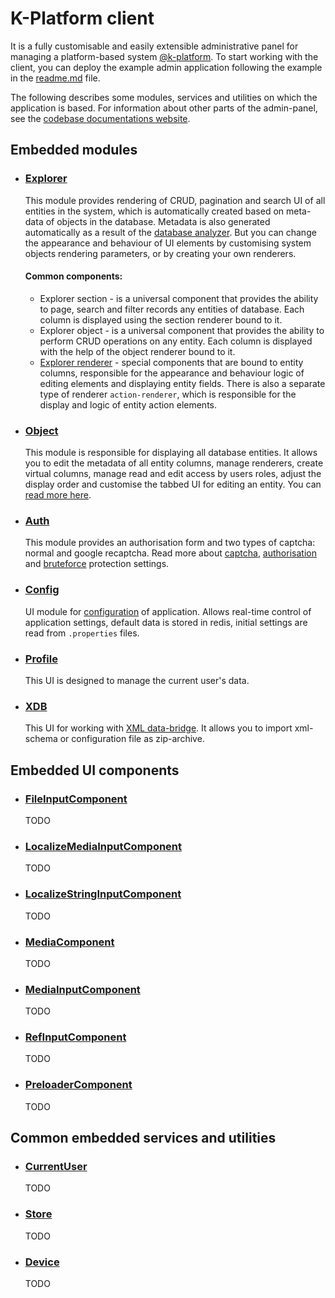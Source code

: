 # K-Platform client

It is a fully customisable and easily extensible administrative panel for managing a platform-based system [@k-platform](https://github.com/alexander-kiriliuk/k-platform-core). To start working with the client, you can deploy the example admin application following the example in the [readme.md](https://raw.githubusercontent.com/alexander-kiriliuk/k-platform-client/master/README.md) file.

The following describes some modules, services and utilities on which the application is based. For information about other parts of the admin-panel, see the [codebase documentations website](https://alexander-kiriliuk.github.io/k-platform-client).

## Embedded modules

- ### [Explorer](https://github.com/alexander-kiriliuk/k-platform-client/tree/master/lib/src/components/explorer)

  This module provides rendering of CRUD, pagination and search UI of all entities in the system, which is automatically created based on meta-data of objects in the database. Metadata is also generated automatically as a result of the [database analyzer](https://github.com/alexander-kiriliuk/k-platform-core/tree/master/lib/common/explorer). But you can change the appearance and behaviour of UI elements by customising system objects rendering parameters, or by creating your own renderers. 
    
  #### Common components:
  - Explorer section - is a universal component that provides the ability to page, search and filter records any entities of database. Each column is displayed using the section renderer bound to it.
  - Explorer object - is a universal component that provides the ability to perform CRUD operations on any entity. Each column is displayed with the help of the object renderer bound to it.
  - [Explorer renderer](https://github.com/alexander-kiriliuk/k-platform-client/tree/master/guide/explorer/explorer-renderer.md) - special components that are bound to entity columns, responsible for the appearance and behaviour logic of editing elements and displaying entity fields. There is also a separate type of renderer `action-renderer`, which is responsible for the display and logic of entity action elements.

- ### [Object](https://github.com/alexander-kiriliuk/k-platform-client/tree/master/lib/src/components/object)

  This module is responsible for displaying all database entities. It allows you to edit the metadata of all entity columns, manage renderers, create virtual columns, manage read and edit access by users roles, adjust the display order and customise the tabbed UI for editing an entity. You can [read more here](https://github.com/alexander-kiriliuk/k-platform-client/tree/master/guide/object/object.md).

- ### [Auth](https://github.com/alexander-kiriliuk/k-platform-client/tree/master/lib/src/components/auth)
  This module provides an authorisation form and two types of captcha: normal and google recaptcha. Read more about [captcha](https://alexander-kiriliuk.github.io/k-platform-core/additional-documentation/properties/captcha.properties.html), [authorisation](https://alexander-kiriliuk.github.io/k-platform-core/additional-documentation/properties/auth.properties.html) and [bruteforce](https://alexander-kiriliuk.github.io/k-platform-core/additional-documentation/properties/bruteforce.properties.html) protection settings.

- ### [Config](https://github.com/alexander-kiriliuk/k-platform-client/tree/master/lib/src/components/config)
  UI module for [configuration](https://github.com/alexander-kiriliuk/k-platform-core/blob/master/guide/config/index.md) of application. Allows real-time control of application settings, default data is stored in redis, initial settings are read from `.properties` files.

- ### [Profile](https://github.com/alexander-kiriliuk/k-platform-client/tree/master/lib/src/components/profile)
  This UI is designed to manage the current user's data.

- ### [XDB](https://github.com/alexander-kiriliuk/k-platform-client/tree/master/lib/src/components/xdb)
  This UI for working with [XML data-bridge](https://github.com/alexander-kiriliuk/k-platform-core/blob/master/guide/xml-data-bridge/index.md). It allows you to import xml-schema or configuration file as zip-archive.

## Embedded UI components

- ### [FileInputComponent](https://github.com/alexander-kiriliuk/k-platform-client/tree/master/lib/src/modules/file)
  TODO

- ### [LocalizeMediaInputComponent](https://github.com/alexander-kiriliuk/k-platform-client/tree/master/lib/src/modules/locale/src/media-input)
  TODO

- ### [LocalizeStringInputComponent](https://github.com/alexander-kiriliuk/k-platform-client/tree/master/lib/src/modules/locale/src/string-input)
  TODO

- ### [MediaComponent](https://github.com/alexander-kiriliuk/k-platform-client/tree/master/lib/src/modules/media)
  TODO

- ### [MediaInputComponent](https://github.com/alexander-kiriliuk/k-platform-client/tree/master/lib/src/modules/media/src/input)
  TODO

- ### [RefInputComponent](https://github.com/alexander-kiriliuk/k-platform-client/tree/master/lib/src/modules/ref-input)
  TODO

- ### [PreloaderComponent](https://github.com/alexander-kiriliuk/k-platform-client/tree/master/lib/src/modules/preloader)
  TODO

## Common embedded services and utilities

- ### [CurrentUser](https://github.com/alexander-kiriliuk/k-platform-client/tree/master/lib/src/global/service/user/current-user.ts)
  TODO

- ### [Store](https://github.com/alexander-kiriliuk/k-platform-client/tree/master/lib/src/modules/store)
  TODO

- ### [Device](https://github.com/alexander-kiriliuk/k-platform-client/tree/master/lib/src/modules/device)
  TODO
